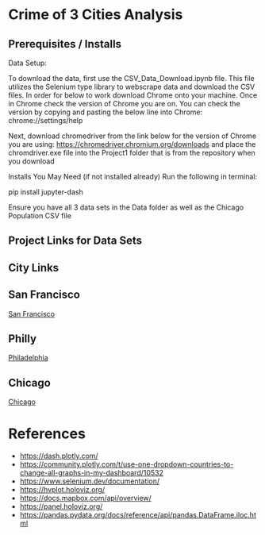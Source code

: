 # Crime of 3 Cities Analysis

## Prerequisites / Installs

Data Setup:

To download the data, first use the CSV_Data_Download.ipynb file. This file utilizes the Selenium type library to webscrape data and download the CSV files. 
In order for below to work download Chrome onto your machine. Once in Chrome check the version of Chrome you are on.  You can check the version by copying and pasting the below line into Chrome:
chrome://settings/help

Next, download chromedriver from the link below for the version of Chrome you are using:
https://chromedriver.chromium.org/downloads
and place the chromdriver.exe file into the  Project1 folder that is from the repository when you download

Installs You May Need (if not installed already)
Run the following in terminal:

pip install jupyter-dash

Ensure you have all 3 data sets in the Data folder as well as the Chicago Population CSV file

## Project Links for Data Sets
## City Links
## San Francisco
[San Francisco](https://data.sfgov.org/Public-Safety/Police-Department-Incident-Reports-2018-to-Present/wg3w-h783)

## Philly
[Philadelphia](https://phl.carto.com/api/v2/sql?q=SELECT+*,+ST_Y(the_geom)+AS+lat,+ST_X(the_geom)+AS+lng+FROM+incidents_part1_part2&filename=incidents_part1_part2&format=csv&skipfields=cartodb_id)

## Chicago
[Chicago](https://data.cityofchicago.org/api/views/ijzp-q8t2/rows.csv?accessType=DOWNLOAD&amp;api_foundry=true)

# References
* https://dash.plotly.com/
* https://community.plotly.com/t/use-one-dropdown-countries-to-change-all-graphs-in-my-dashboard/10532
* https://www.selenium.dev/documentation/
* https://hvplot.holoviz.org/
* https://docs.mapbox.com/api/overview/
* https://panel.holoviz.org/
* https://pandas.pydata.org/docs/reference/api/pandas.DataFrame.iloc.html
